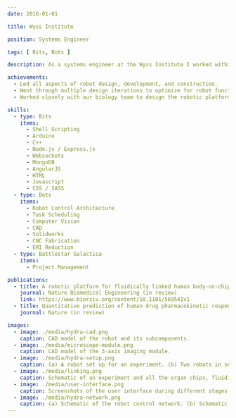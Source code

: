 ```yaml
---
date: 2016-01-01

title: Wyss Institute

position: Systems Engineer

tags: [ Bits, Bots ]

description: As a systems engineer at the Wyss Institute I worked within the Organs-on-Chips project to develop a robotic platform for human tissue culture and experimentation. The robot was designed to automatically perform the complex liquid handling, climate control, and imaging tasks necessary for culturing human organ tissue within microfluidic devices. Additionally, I built a web-based user interface to plan, schedule, and remotely manage simultaneous experiments on multiple robots.

achievements:
  - Led all aspects of robot design, development, and construction.
  - Went through multiple design iterations to optimize for robot functionality, user-friendliness, and long-term stability.
  - Worked closely with our biology team to design the robotic platform and user interface to synergize with their preferred workflows.

skills:
  - type: Bits
    items:
      - Shell Scripting
      - Arduino
      - C++
      - Node.js / Express.js
      - Websockets
      - MongoDB
      - AngularJS
      - HTML
      - Javascript
      - CSS / SASS
  - type: Bots
    items:
      - Robot Control Architecture
      - Task Scheduling
      - Computer Vision
      - CAD
      - Solidworks
      - CNC Fabrication
      - EMI Reduction
  - type: Battlestar Galactica
    items:
      - Project Management

publications:
  - title: A robotic platform for fluidically linked human body-on-chips experimentation
    journal: Nature Biomedical Engineering (in review)
    link: https://www.biorxiv.org/content/10.1101/569541v1
  - title: Quantitative prediction of human drug pharmacokinetic responses enabled by fluidically coupled multi-organ chips
    journal: Nature (in review)

images:
  - image: ./media/hydra-cad.png
    caption: CAD model of the robot and its subcomponents.
  - image: ./media/microscope-module.png
    caption: CAD model of the 3-axis imaging module.
  - image: ./media/hydra-setup.png
    caption: (a) A robot set up for an experiment. (b) Two robots in separate tissue culture incubators. (c) Organ chips in tissue culture cartridges. (d) Top down of organ chips in culture.
  - image: ./media/linking.png
    caption: Schematic of an experiment and all the organ chips, fluidic connections, and cell types involved.
  - image: ./media/user-interface.png
    caption: Screenshots of the user interface during different stages of robot setup and experimental design.
  - image: ./media/hydra-network.png
    caption: (a) Schematic of the robot control network. (b) Schematic of software stack and dataflow.
---
```

